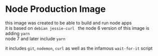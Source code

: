 Node Production Image
===

this image was created to be able to build and run node apps  
it is based on `debian jessie-curl `
the node 6 version of this image is adding `yarn`  
node 7 and later include `yarn`  

it includes `git`, `nodemon`, `curl` as well as the infamous `wait-for-it` script

